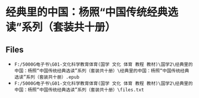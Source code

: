 # 经典里的中国：杨照“中国传统经典选读”系列（套装共十册）

## Files

- `F:/5000G电子书\G01-文化科学教育体育(国学 文化 体育 教程 教材)\国学2\经典里的中国：杨照“中国传统经典选读”系列（套装共十册）\经典里的中国：杨照“中国传统经典选读”系列（套装共十册）.epub`
- `F:/5000G电子书\G01-文化科学教育体育(国学 文化 体育 教程 教材)\国学2\经典里的中国：杨照“中国传统经典选读”系列（套装共十册）\files.txt`
